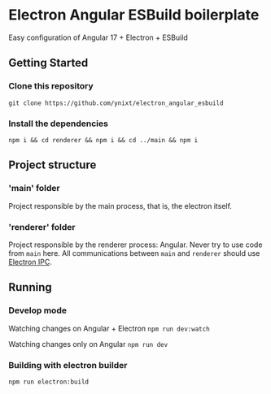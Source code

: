 # Electron Angular ESBuild boilerplate

Easy configuration of Angular 17 + Electron + ESBuild

## Getting Started

### Clone this repository

``
git clone https://github.com/ynixt/electron_angular_esbuild
``

### Install the dependencies

``
npm i && cd renderer && npm i && cd ../main && npm i
``

## Project structure

### 'main' folder

Project responsible by the main process, that is, the electron itself.

### 'renderer' folder

Project responsible by the renderer process: Angular. Never try to use code from `main` here. All communications
between `main` and `renderer` should use [Electron IPC](https://www.electronjs.org/docs/latest/tutorial/ipc).

## Running

### Develop mode

Watching changes on Angular + Electron
``
npm run dev:watch
``

Watching changes only on Angular
``
npm run dev
``

### Building with electron builder

``
npm run electron:build
``
